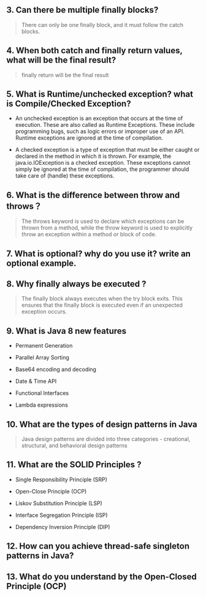 ## 3. Can there be multiple finally blocks? 
> There can only be one finally block, and it must follow the catch blocks.

## 4. When both catch and finally return values, what will be the final result?
> finally return will be the final result

## 5. What is Runtime/unchecked exception? what is Compile/Checked Exception?
- An unchecked exception is an exception that occurs at the time of execution. These are also called as Runtime Exceptions. These include programming bugs, such as logic errors or improper use of an API. Runtime exceptions are ignored at the time of compilation.

- A checked exception is a type of exception that must be either caught or declared in the method in which it is thrown. For example, the java.io.IOException is a checked exception. These exceptions cannot simply be ignored at the time of compilation, the programmer should take care of (handle) these exceptions.

## 6. What is the difference between throw and throws？
> The throws keyword is used to declare which exceptions can be thrown from a method, while the throw keyword is used to explicitly throw an exception within a method or block of code.



## 7. What is optional? why do you use it? write an optional example.


## 8. Why finally always be executed ?
> The finally block always executes when the try block exits. This ensures that the finally block is executed even if an unexpected exception occurs.


## 9. What is Java 8 new features 
- Permanent Generation

- Parallel Array Sorting
- Base64 encoding and decoding
- Date & Time API
- Functional Interfaces
- Lambda expressions

## 10. What are the types of design patterns in Java
> Java design patterns are divided into three categories - creational, structural, and behavioral design patterns

## 11. What are the SOLID Principles ?
- Single Responsibility Principle (SRP)

- Open-Close Principle (OCP)
- Liskov Substitution Principle (LSP)
- Interface Segregation Principle (ISP)
- Dependency Inversion Principle (DIP)


## 12. How can you achieve thread-safe singleton patterns in Java?
## 13. What do you understand by the Open-Closed Principle (OCP) 
